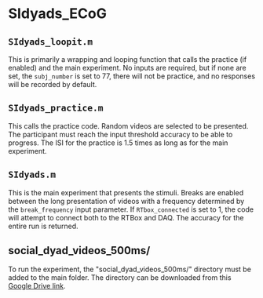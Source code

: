 # SIdyads_ECoG
 
## `SIdyads_loopit.m`
This is primarily a wrapping and looping function that calls the practice (if enabled) and the main experiment. No inputs are required, but if none are set, the `subj_number` is set to 77, there will not be practice, and no responses will be recorded by default.

## `SIdyads_practice.m`
This calls the practice code. Random videos are selected to be presented. The participant must reach the input threshold accuracy to be able to progress. The ISI for the practice is 1.5 times as long as for the main experiment.

## `SIdyads.m`
This is the main experiment that presents the stimuli. Breaks are enabled between the long presentation of videos with a frequency determined by the `break_frequency` input parameter. If `RTbox_connected` is set to 1, the code will attempt to connect both to the RTBox and DAQ. The accuracy for the entire run is returned. 

## social_dyad_videos_500ms/
To run the experiment, the "social_dyad_videos_500ms/" directory must be added to the main folder. The directory can be downloaded from this [Google Drive link](https://drive.google.com/drive/folders/1-EGqd_Yp0yKg5ooeS0ujAVnPmdAlXAsC?usp=sharing).
